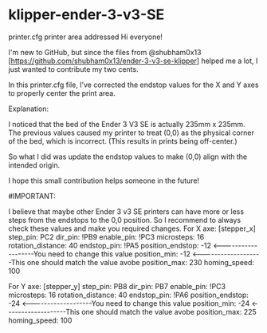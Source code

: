 # klipper-ender-3-v3-SE
printer.cfg printer area addressed
Hi everyone!

I'm new to GitHub, but since the files from @shubham0x13 [https://github.com/shubham0x13/ender-3-v3-se-klipper] helped me a lot, I just wanted to contribute my two cents.

In this printer.cfg file, I’ve corrected the endstop values for the X and Y axes to properly center the print area.

Explanation:

I noticed that the bed of the Ender 3 V3 SE is actually 235mm x 235mm. The previous values caused my printer to treat (0,0) as the physical corner of the bed, which is incorrect. (This results in prints being off-center.)

So what I did was update the endstop values to make (0,0) align with the intended origin.

I hope this small contribution helps someone in the future!

#IMPORTANT:

I believe that maybe other Ender 3 v3 SE printers can have more or less steps from the endstops to the 0,0 position. So I recommend to always check these values and make you required changes.
For X axe:
[stepper_x]
step_pin: PC2
dir_pin: !PB9
enable_pin: !PC3
microsteps: 16
rotation_distance: 40
endstop_pin: !PA5
position_endstop: -12 <-------------------You need to change this value
position_min: -12 <-------------------This one should match the value avobe
position_max: 230
homing_speed: 100

For Y axe:
[stepper_y]
step_pin: PB8
dir_pin: PB7
enable_pin: !PC3
microsteps: 16
rotation_distance: 40
endstop_pin: !PA6
position_endstop: -24 <-------------------You need to change this value
position_min: -24 <-------------------This one should match the value avobe
position_max: 225
homing_speed: 100

